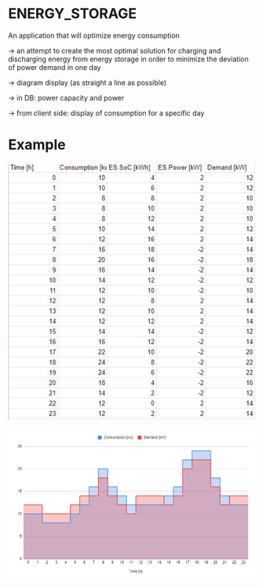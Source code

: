 # ENERGY_STORAGE

An application that will optimize energy consumption

-> an attempt to create the most optimal solution for charging and discharging energy from energy storage in order to minimize the deviation of power demand in one day

-> diagram display (as straight a line as possible)

-> in DB: power capacity and power

-> from client side: display of consumption for a specific day

# Example

![alt text](https://github.com/SlobodankaJovic/ENERGY_STORAGE/blob/main/LoadDiagram.JPG?raw=true)

![alt text](https://github.com/SlobodankaJovic/ENERGY_STORAGE/blob/main/LoadDiagramChart.JPG?raw=true)
